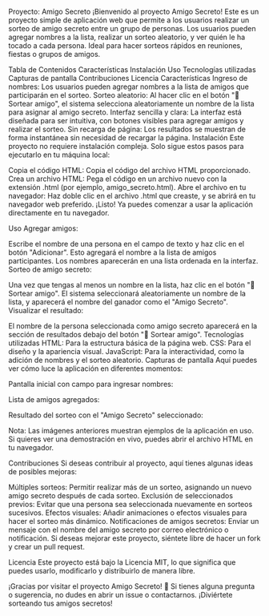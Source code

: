 Proyecto: Amigo Secreto
¡Bienvenido al proyecto Amigo Secreto! Este es un proyecto simple de aplicación web que permite a los usuarios realizar un sorteo de amigo secreto entre un grupo de personas. Los usuarios pueden agregar nombres a la lista, realizar un sorteo aleatorio, y ver quién le ha tocado a cada persona. Ideal para hacer sorteos rápidos en reuniones, fiestas o grupos de amigos.

Tabla de Contenidos
Características
Instalación
Uso
Tecnologías utilizadas
Capturas de pantalla
Contribuciones
Licencia
Características
Ingreso de nombres: Los usuarios pueden agregar nombres a la lista de amigos que participarán en el sorteo.
Sorteo aleatorio: Al hacer clic en el botón "🎲 Sortear amigo", el sistema selecciona aleatoriamente un nombre de la lista para asignar al amigo secreto.
Interfaz sencilla y clara: La interfaz está diseñada para ser intuitiva, con botones visibles para agregar amigos y realizar el sorteo.
Sin recarga de página: Los resultados se muestran de forma instantánea sin necesidad de recargar la página.
Instalación
Este proyecto no requiere instalación compleja. Solo sigue estos pasos para ejecutarlo en tu máquina local:

Copia el código HTML: Copia el código del archivo HTML proporcionado.
Crea un archivo HTML: Pega el código en un archivo nuevo con la extensión .html (por ejemplo, amigo_secreto.html).
Abre el archivo en tu navegador: Haz doble clic en el archivo .html que creaste, y se abrirá en tu navegador web preferido.
¡Listo! Ya puedes comenzar a usar la aplicación directamente en tu navegador.

Uso
Agregar amigos:

Escribe el nombre de una persona en el campo de texto y haz clic en el botón "Adicionar". Esto agregará el nombre a la lista de amigos participantes.
Los nombres aparecerán en una lista ordenada en la interfaz.
Sorteo de amigo secreto:

Una vez que tengas al menos un nombre en la lista, haz clic en el botón "🎲 Sortear amigo".
El sistema seleccionará aleatoriamente un nombre de la lista, y aparecerá el nombre del ganador como el "Amigo Secreto".
Visualizar el resultado:

El nombre de la persona seleccionada como amigo secreto aparecerá en la sección de resultados debajo del botón "🎲 Sortear amigo".
Tecnologías utilizadas
HTML: Para la estructura básica de la página web.
CSS: Para el diseño y la apariencia visual.
JavaScript: Para la interactividad, como la adición de nombres y el sorteo aleatorio.
Capturas de pantalla
Aquí puedes ver cómo luce la aplicación en diferentes momentos:

Pantalla inicial con campo para ingresar nombres:

Lista de amigos agregados:

Resultado del sorteo con el "Amigo Secreto" seleccionado:

Nota: Las imágenes anteriores muestran ejemplos de la aplicación en uso. Si quieres ver una demostración en vivo, puedes abrir el archivo HTML en tu navegador.

Contribuciones
Si deseas contribuir al proyecto, aquí tienes algunas ideas de posibles mejoras:

Múltiples sorteos: Permitir realizar más de un sorteo, asignando un nuevo amigo secreto después de cada sorteo.
Exclusión de seleccionados previos: Evitar que una persona sea seleccionada nuevamente en sorteos sucesivos.
Efectos visuales: Añadir animaciones o efectos visuales para hacer el sorteo más dinámico.
Notificaciones de amigos secretos: Enviar un mensaje con el nombre del amigo secreto por correo electrónico o notificación.
Si deseas mejorar este proyecto, siéntete libre de hacer un fork y crear un pull request.

Licencia
Este proyecto está bajo la Licencia MIT, lo que significa que puedes usarlo, modificarlo y distribuirlo de manera libre.

¡Gracias por visitar el proyecto Amigo Secreto! 🎉 Si tienes alguna pregunta o sugerencia, no dudes en abrir un issue o contactarnos. ¡Diviértete sorteando tus amigos secretos!
